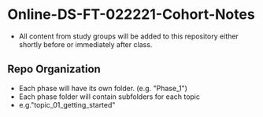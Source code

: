 # Online-DS-FT-022221-Cohort-Notes
- All content from study groups will be added to this repository either shortly before or immediately after class.

## Repo Organization
- Each phase will have its own folder. (e.g. "Phase_1")
- Each phase folder will contain subfolders for each topic
 - e.g."topic_01_getting_started"


 
